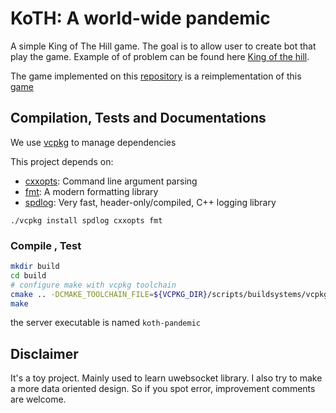 # KoTH: A world-wide pandemic

A simple King of The Hill game. The goal is to allow user to create bot that play the game. Example of of problem can be found here [King of the hill](https://codegolf.stackexchange.com/questions/tagged/king-of-the-hill).

The game implemented on this [repository](https://github.com/edmBernard/KoTH-pandemic) is a reimplementation of this [game](https://codegolf.stackexchange.com/questions/70135/koth-a-world-wide-pandemic)


## Compilation, Tests and Documentations

We use [vcpkg](https://github.com/Microsoft/vcpkg) to manage dependencies

This project depends on:
- [cxxopts](https://github.com/jarro2783/cxxopts): Command line argument parsing
- [fmt](https://fmt.dev/latest/index.html): A modern formatting library
- [spdlog](https://github.com/gabime/spdlog): Very fast, header-only/compiled, C++ logging library


```
./vcpkg install spdlog cxxopts fmt
```

### Compile , Test

```bash
mkdir build
cd build
# configure make with vcpkg toolchain
cmake .. -DCMAKE_TOOLCHAIN_FILE=${VCPKG_DIR}/scripts/buildsystems/vcpkg.cmake
make
```

the server executable is named `koth-pandemic`

## Disclaimer

It's a toy project. Mainly used to learn uwebsocket library.
I also try to make a more data oriented design.
So if you spot error, improvement comments are welcome.
